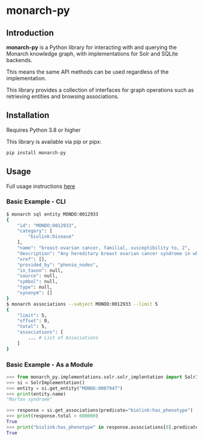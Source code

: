 # monarch-py

## Introduction

**monarch-py** is a Python library for interacting with and querying the  
Monarch knowledge graph, with implementations for Solr and SQLite backends.

This means the same API methods can be used regardless of the implementation.

This library provides a collection of interfaces for graph operations such as retrieving entities and browsing associations.

## Installation

Requires Python 3.8 or higher

This library is available via pip or pipx:

```bash
pip install monarch-py
```

## Usage

Full usage instructions [here](./Usage/index.md)

### Basic Example - CLI

```bash
$ monarch sql entity MONDO:0012933
{
    "id": "MONDO:0012933",
    "category": [
        "biolink:Disease"
    ],
    "name": "breast-ovarian cancer, familial, susceptibility to, 2",
    "description": "Any hereditary breast ovarian cancer syndrome in which the cause of the disease is a mutation in the BRCA2 gene.",
    "xref": [],
    "provided_by": "phenio_nodes",
    "in_taxon": null,
    "source": null,
    "symbol": null,
    "type": null,
    "synonym": []
}
$ monarch associations --subject MONDO:0012933 --limit 5
{
    "limit": 5,
    "offset": 0,
    "total": 5,
    "associations": [
        ... # List of Associations
    ]
}
```

### Basic Example - As a Module

```python
>>> from monarch_py.implementations.solr.solr_implentation import SolrImplementation
>>> si = SolrImplementation()
>>> entity = si.get_entity("MONDO:0007947")
>>> print(entity.name)
"Marfan syndrome"

>>> response = si.get_associations(predicate="biolink:has_phenotype")
>>> print(response.total > 600000)
True
>>> print("biolink:has_phenotype" in response.associations[0].predicate)
True
```
